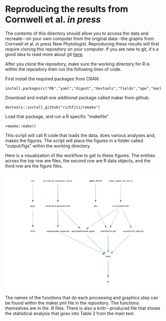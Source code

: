 Reproducing the results from Cornwell et al. *in press* 
================

The contents of this directory should allow you to access the data and recreate--on your own computer from the original data--the graphs from Cornwell et al. *in press* New Phytologist.  Reproducing these results will first require cloning this repository on your computer.  If you are new to git, it's a good idea to read more about git [here](http://r-pkgs.had.co.nz/git.html).

After you clone the repository, make sure the working directory for R is within the repository then run the following lines of code.

First install the required packages from CRAN:

	install.packages(c("R6","yaml","digest","devtools","fields","ape","markdown","knitr","heplots","car"))

Download and install one additional package called maker from github.  

	devtools::install_github("richfitz/remake")

Load that package, and run a R specific "makefile"

	remake::make()
	
This script will call R code that loads the data, does various analyses and, makes the figures. The script will place the figures in a folder called "output/figs" within the working directory.  

Here is a visualization of the workflow to get to these figures.  The entities across the top row are files, the second row are R data objects, and the third row are the figure files.  

![image](work_flow.png)

The names of the functions that do each processing and graphics step can be found within the maker.yml file in the repository.  The functions themselves are in the .R files.  There is also a knitr--produced file that shows the statistical analysis that goes into Table 2 from the main text.  